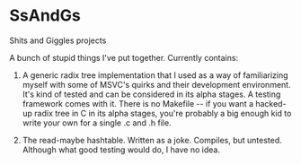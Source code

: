 SsAndGs
=======

Shits and Giggles projects

A bunch of stupid things I've put together.  Currently contains:

1.  A generic radix tree implementation that I used as a way of familiarizing myself with some of MSVC's quirks and their development environment.  It's kind of tested and can be considered in its alpha stages.  A testing framework comes with it.  There is no Makefile -- if you want a hacked-up radix tree in C in its alpha stages, you're probably a big enough kid to write your own for a single .c and .h file.

2.  The read-maybe hashtable.  Written as a joke.  Compiles, but untested.  Although what good testing would do, I have no idea.
